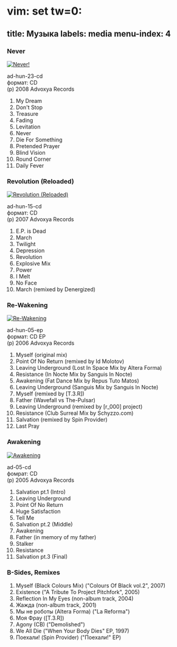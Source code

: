 # vim: set tw=0:
title: Музыка
labels: media
menu-index: 4
---

### Never

<a href="never.html"><img src="http://files.the-pulsar.com/files/albums/05-never/cover-big.jpg" alt="Never!"/></a>

ad-hun-23-cd  
формат: CD  
(p) 2008 Advoxya Records

01. My Dream
02. Don't Stop
03. Treasure
04. Fading
05. Levitation
06. Never
07. Die For Something
08. Pretended Prayer
09. Blind Vision
10. Round Corner
11. Daily Fever

### Revolution (Reloaded)

<a href="revolution-reloaded.html"><img src="http://files.the-pulsar.com/files/albums/04-revolution-reloaded/cover-big.jpg" alt="Revolution (Reloaded)"/></a>

ad-hun-15-cd  
формат: CD  
(p) 2007 Advoxya Records

01. E.P. is Dead
02. March
03. Twilight
04. Depression
05. Revolution
06. Explosive Mix
07. Power
08. I Melt
09. No Face
10. March (remixed by Denergized)

### Re-Wakening

<a href="rewakening.html"><img src="http://files.the-pulsar.com/files/albums/03-re-wakening/cover-big.jpg" alt="Re-Wakening"/></a>

ad-hun-05-ep  
формат: CD EP  
(p) 2006 Advoxya Records

01. Myself (original mix)
02. Point Of No Return (remixed by Id Molotov)
03. Leaving Underground (Lost In Space Mix by Altera Forma)
04. Resistance (In Nocte Mix by Sanguis In Nocte)
05. Awakening (Fat Dance Mix by Repus Tuto Matos)
06. Leaving Underground (Sanguis Mix by Sanguis In Nocte)
07. Myself (remixed by [T.3.R])
08. Father (Wavefall vs The-Pulsar)
09. Leaving Underground (remixed by [r_000] project)
10. Resistance (Club Surreal Mix by Schyzzo.com)
11. Salvation (remixed by Spin Provider)
12. Last Pray

### Awakening

<a href="awakening.html"><img src="http://files.the-pulsar.com/files/albums/02-awakening/cover-big.jpg" alt="Awakening"/></a>

ad-05-cd  
фомрат: CD  
(p) 2005 Advoxya Records

01. Salvation pt.1 (Intro)
02. Leaving Underground
03. Point Of No Return
04. Huge Satisfaction
05. Tell Me
06. Salvation pt.2 (Middle)
07. Awakening
08. Father (in memory of my father)
09. Stalker
10. Resistance
11. Salvation pt.3 (Final)

### B-Sides, Remixes

01. Myself (Black Colours Mix) ("Colours Of Black vol.2", 2007)
02. Existence ("A Tribute To Project Pitchfork", 2005)
03. Reflection In My Eyes (non-album track, 2004)
05. Жажда (non-album track, 2001)
06. Мы не роботы (Altera Forma) ("La Reforma")
07. Моя Фрау ([T.3.R])
08. Agony (CB) ("Demolished")
09. We All Die ("When Your Body Dies" EP, 1997)
10. Поехали! (Spin Provider) ("Поехали!" EP)
